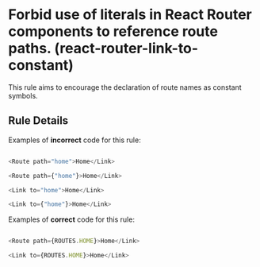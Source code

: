# Forbid use of literals in React Router components to reference route paths. (react-router-link-to-constant)

This rule aims to encourage the declaration of route names as constant symbols.

## Rule Details

Examples of **incorrect** code for this rule:

```js

<Route path="home">Home</Link>

<Route path={"home"}>Home</Link>

<Link to="home">Home</Link>

<Link to={"home"}>Home</Link>

```

Examples of **correct** code for this rule:

```js

<Route path={ROUTES.HOME}>Home</Link>

<Link to={ROUTES.HOME}>Home</Link>

```
